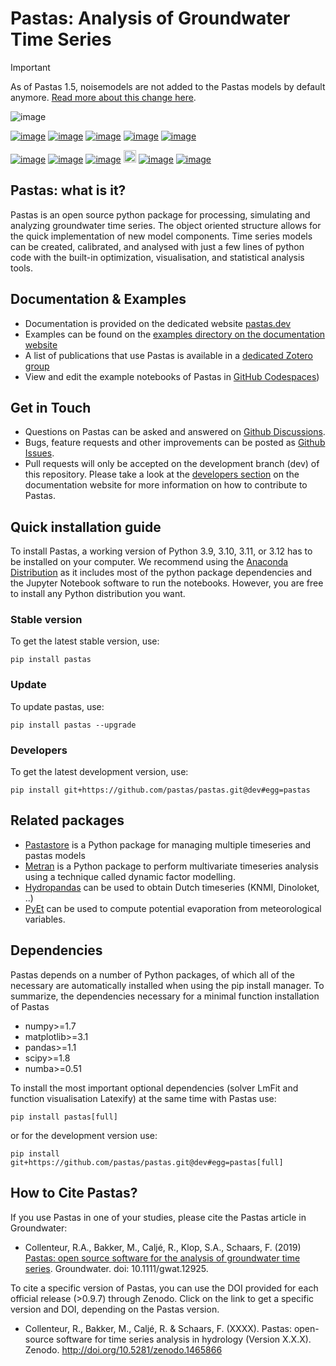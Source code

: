 # Pastas: Analysis of Groundwater Time Series

> [!IMPORTANT]
> As of Pastas 1.5, noisemodels are not added to the Pastas models by default anymore. [Read more about this change here](https://github.com/pastas/pastas/issues/735).

![image](/doc/_static/logo_small.png)

[![image](https://img.shields.io/pypi/v/pastas.svg)](https://pypi.python.org/pypi/pastas)
[![image](https://img.shields.io/pypi/l/pastas.svg)](https://mit-license.org/)
[![image](https://img.shields.io/pypi/pyversions/pastas)](https://pypi.python.org/pypi/pastas)
[![image](https://img.shields.io/pypi/dm/pastas)](https://pypi.org/project/pastas/)
[![image](https://zenodo.org/badge/DOI/10.5281/zenodo.1465866.svg)](https://doi.org/10.5281/zenodo.1465866)

[![image](https://app.codacy.com/project/badge/Grade/952f41c453854064ba0ee1fa0a0b4434)](https://app.codacy.com/gh/pastas/pastas/dashboard?utm_source=gh&utm_medium=referral&utm_content=&utm_campaign=Badge_grade)
[![image](https://api.codacy.com/project/badge/Coverage/952f41c453854064ba0ee1fa0a0b4434)](https://app.codacy.com/gh/pastas/pastas/dashboard?utm_source=gh&utm_medium=referral&utm_content=&utm_campaign=Badge_coverage9)
[![image](https://readthedocs.org/projects/pastas/badge/?version=master)](https://pastas.readthedocs.io/)
[<img src="https://github.com/codespaces/badge.svg" height="20">](https://codespaces.new/pastas/pastas?quickstart=1)
[![image](https://github.com/pastas/pastas/actions/workflows/test_unit_pytest.yml/badge.svg?branch=master)](https://github.com/pastas/pastas/actions/workflows/test_unit_pytest.yml)
[![image](https://github.com/pastas/pastas/actions/workflows/test_format_lint.yml/badge.svg?branch=master)](https://github.com/pastas/pastas/actions/workflows/test_format_lint.yml)

## Pastas: what is it?

Pastas is an open source python package for processing, simulating and
analyzing groundwater time series. The object oriented structure allows
for the quick implementation of new model components. Time series models
can be created, calibrated, and analysed with just a few lines of python
code with the built-in optimization, visualisation, and statistical
analysis tools.

## Documentation & Examples

-   Documentation is provided on the dedicated website
    [pastas.dev](http://www.pastas.dev/)
-   Examples can be found on the [examples directory on the
    documentation website](https://pastas.readthedocs.io/master/examples/)
-   A list of publications that use Pastas is available in a
    [dedicated Zotero group](https://www.zotero.org/groups/4846685/pastas/items/32FS5PTW/item-list)
-   View and edit the example notebooks of Pastas in
    [GitHub Codespaces](https://codespaces.new/pastas/pastas?quickstart=1))

## Get in Touch

-   Questions on Pastas can be asked and answered on [Github
    Discussions](https://github.com/pastas/pastas/discussions).
-   Bugs, feature requests and other improvements can be posted as
    [Github Issues](https://github.com/pastas/pastas/issues).
-   Pull requests will only be accepted on the development branch (dev)
    of this repository. Please take a look at the [developers
    section](http://pastas.readthedocs.io/) on the documentation website
    for more information on how to contribute to Pastas.

## Quick installation guide

To install Pastas, a working version of Python 3.9, 3.10, 3.11, or 3.12
has to be installed on your computer. We recommend using the [Anaconda
Distribution](https://www.continuum.io/downloads) as it includes most of
the python package dependencies and the Jupyter Notebook software to run
the notebooks. However, you are free to install any Python distribution
you want.

### Stable version

To get the latest stable version, use:

    pip install pastas

### Update

To update pastas, use:

    pip install pastas --upgrade

### Developers

To get the latest development version, use:

    pip install git+https://github.com/pastas/pastas.git@dev#egg=pastas

## Related packages

-   [Pastastore](https://github.com/pastas/pastastore) is a Python
    package for managing multiple timeseries and pastas models
-   [Metran](https://github.com/pastas/metran) is a Python package to
    perform multivariate timeseries analysis using a technique called
    dynamic factor modelling.
-   [Hydropandas](https://github.com/ArtesiaWater/hydropandas/blob/master/examples/03_hydropandas_and_pastas.ipynb)
    can be used to obtain Dutch timeseries (KNMI, Dinoloket, ..)
-   [PyEt](https://github.com/phydrus/pyet) can be used to compute
    potential evaporation from meteorological variables.

## Dependencies

Pastas depends on a number of Python packages, of which all of the
necessary are automatically installed when using the pip install
manager. To summarize, the dependencies necessary for a minimal function
installation of Pastas

-   numpy\>=1.7
-   matplotlib\>=3.1
-   pandas\>=1.1
-   scipy\>=1.8
-   numba\>=0.51

To install the most important optional dependencies (solver LmFit and
function visualisation Latexify) at the same time with Pastas use:

    pip install pastas[full]

or for the development version use:

    pip install git+https://github.com/pastas/pastas.git@dev#egg=pastas[full]

## How to Cite Pastas?

If you use Pastas in one of your studies, please cite the Pastas article
in Groundwater:

-   Collenteur, R.A., Bakker, M., Caljé, R., Klop, S.A., Schaars, F.
    (2019) [Pastas: open source software for the analysis of groundwater
    time
    series](https://ngwa.onlinelibrary.wiley.com/doi/abs/10.1111/gwat.12925).
    Groundwater. doi: 10.1111/gwat.12925.

To cite a specific version of Pastas, you can use the DOI provided for
each official release (\>0.9.7) through Zenodo. Click on the link to get
a specific version and DOI, depending on the Pastas version.

-   Collenteur, R., Bakker, M., Caljé, R. & Schaars, F. (XXXX). Pastas:
    open-source software for time series analysis in hydrology (Version
    X.X.X). Zenodo. <http://doi.org/10.5281/zenodo.1465866>
